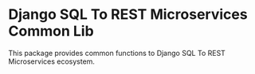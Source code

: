 # Django SQL To REST Microservices Common Lib

This package provides common functions to Django SQL To REST Microservices ecosystem.
